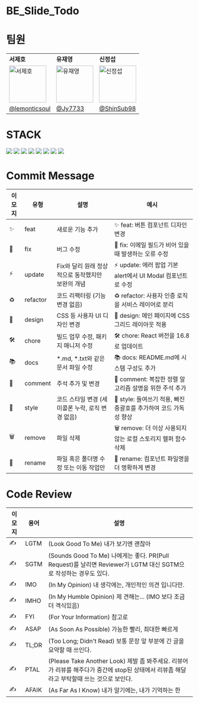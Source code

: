 # BE_Slide_Todo

# 팀원
<table>
  <tr>
    <td><strong>서제호</strong></td>
    <td><strong>유재영</strong></td>
    <td><strong>신정섭</strong></td>
  </tr>

  <tr>
    <td>
      <img src="https://github.com/Tea-Bliss/BE_Tea_Bliss/assets/127959482/fe573cb7-1fee-4686-8353-2e81f4761754" alt="서제호" width="100" height="100">
    </td>
    <td>
      <img src="https://github.com/user-attachments/assets/70fd5beb-98ef-4924-917f-d9d4d29ed109" alt="유재영" width="100" height="100">
    </td>
    <td>
      <img src="https://i.imgur.com/UeCWDni.jpeg" alt="신정섭" width="100" height="100">
    </td>
  </tr>
  <tr>
    <td><a href="https://github.com/lemonticsoul">@lemonticsoul</a></td>
    <td><a href="https://github.com/Jy7733">@Jy7733</a></td>
    <td><a href="https://github.com/ShinSub98">@ShinSub98</a></td>
  </tr>
</table>

# STACK
![](https://img.shields.io/badge/Java-ED8B00?style=for-the-badge&logo=openjdk&logoColor=white)   ![](https://img.shields.io/badge/Spring-6DB33F?style=for-the-badge&logo=spring&logoColor=white)    ![](https://img.shields.io/badge/MySQL-00000F?style=for-the-badge&logo=mysql&logoColor=white)  ![](https://img.shields.io/badge/redis-%23DD0031.svg?&style=for-the-badge&logo=redis&logoColor=white)  ![](https://img.shields.io/badge/Linux-FCC624?style=for-the-badge&logo=linux&logoColor=black)  ![](https://img.shields.io/badge/docker-%230db7ed.svg?style=for-the-badge&logo=docker&logoColor=white)  ![](https://img.shields.io/badge/Amazon_AWS-232F3E?style=for-the-badge&logo=amazon-aws&logoColor=white)  ![](https://img.shields.io/badge/json%20web%20tokens-323330?style=for-the-badge&logo=json-web-tokens&logoColor=pink)


# Commit Message

| 이모지 | 유형        | 설명                                                   | 예시                                              |
|--------|-------------|--------------------------------------------------------|---------------------------------------------------|
| ✨      | feat        | 새로운 기능 추가                                       | ✨ feat: 버튼 컴포넌트 디자인 변경                 |
| 🐛      | fix         | 버그 수정                                               | 🐛 fix: 이메일 필드가 비어 있을 때 발생하는 오류 수정 |
| ⚡      | update      | Fix와 달리 원래 정상적으로 동작했지만 보완의 개념       | ⚡ update: 에러 팝업 기본 alert에서 UI Modal 컴포넌트로 수정 |
| ♻      | refactor    | 코드 리팩터링 (기능 변경 없음)                         | ♻ refactor: 사용자 인증 로직을 서비스 레이어로 분리 |
| 🎨      | design      | CSS 등 사용자 UI 디자인 변경                           | 🎨 design: 메인 페이지에 CSS 그리드 레이아웃 적용   |
| 🛠️      | chore       | 빌드 업무 수정, 패키지 매니저 수정                      | 🛠️ chore: React 버전을 16.8로 업데이트             |
| 📚      | docs        | *.md, *.txt와 같은 문서 파일 수정                      | 📚 docs: README.md에 시스템 구성도 추가            |
| 💬      | comment     | 주석 추가 및 변경                                      | 💬 comment: 복잡한 정렬 알고리즘 설명을 위한 주석 추가 |
| 💄      | style       | 코드 스타일 변경 (세미콜론 누락, 로직 변경 없음)        | 💄 style: 들여쓰기 적용, 빠진 중괄호를 추가하여 코드 가독성 향상 |
| 🗑️      | remove      | 파일 삭제                                              | 🗑️ remove: 더 이상 사용되지 않는 로컬 스토리지 헬퍼 함수 삭제 |
| 🚚      | rename      | 파일 혹은 폴더명 수정 또는 이동 작업만                 | 🚚 rename: 컴포넌트 파일명을 더 명확하게 변경       |

# Code Review

| 이모지 | 용어        | 설명                                                                                         |
|--------|-------------|--------------------------------------------------------------------------------------------|
| ✍      | LGTM        | (Look Good To Me) 내가 보기엔 괜찮아                                                          |
| ✍      | SGTM        | (Sounds Good To Me) 나에게는 좋다. PR(Pull Request)를 날리면 Reviewer가 LGTM 대신 SGTM으로 작성하는 경우도 있다. |
| ✍      | IMO         | (In My Opinion) 내 생각에는, 개인적인 의견 입니다만.                                            |
| ✍      | IMHO        | (In My Humble Opinion) 제 견해는... (IMO 보다 조금 더 격식있음)                                   |
| ✍      | FYI         | (For Your Information) 참고로                                                                  |
| ✍      | ASAP        | (As Soon As Possible) 가능한 빨리, 최대한 빠르게                                                |
| ✍      | TL;DR       | (Too Long; Didn't Read) 보통 문장 앞 부분에 긴 글을 요약할 때 쓰인다.                           |
| ✍      | PTAL        | (Please Take Another Look) 제발 좀 봐주세요. 리뷰어가 리뷰를 해주다가 중간에 stop된 상태에서 리뷰좀 해달라고 부탁할때 쓰는 것으로 보인다. |
| ✍      | AFAIK       | (As Far As I Know) 내가 알기에는, 내가 기억하는 한                                               |

